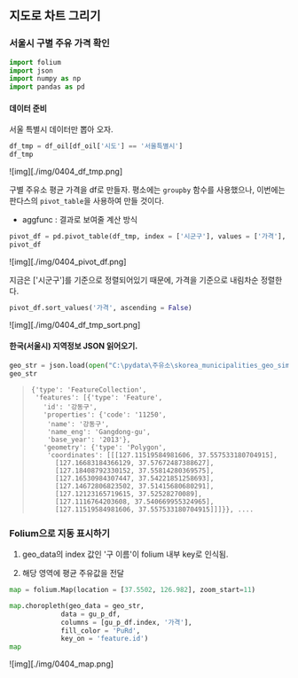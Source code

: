 ## 지도로 차트 그리기

### 서울시 구별 주유 가격 확인

```python
import folium
import json
import numpy as np
import pandas as pd
```

#### 데이터 준비

서울 특별시 데이터만 뽑아 오자.

```python
df_tmp = df_oil[df_oil['시도'] == '서울특별시']
df_tmp
```

![img][./img/0404_df_tmp.png]

구별 주유소 평균 가격을 df로 만들자. 평소에는 `groupby` 함수를 사용했으나, 이번에는 판다스의 `pivot_table`을 사용하여 만들 것이다.

- aggfunc   :  결과로 보여줄 계산 방식

```python
pivot_df = pd.pivot_table(df_tmp, index = ['시군구'], values = ['가격'], aggfunc = np.mean)
pivot_df
```

![img][./img/0404_pivot_df.png]

지금은 ['시군구']를 기준으로 정렬되어있기 때문에, 가격을 기준으로 내림차순 정렬한다.

```python
pivot_df.sort_values('가격', ascending = False)
```

![img][./img/0404_df_tmp_sort.png]

#### 한국(서울시) 지역정보 JSON 읽어오기. 

```python
geo_str = json.load(open("C:\pydata\주유소\skorea_municipalities_geo_simple.json", encoding = 'utf-8'))
geo_str
```

> ```
> {'type': 'FeatureCollection',
>  'features': [{'type': 'Feature',
>    'id': '강동구',
>    'properties': {'code': '11250',
>     'name': '강동구',
>     'name_eng': 'Gangdong-gu',
>     'base_year': '2013'},
>    'geometry': {'type': 'Polygon',
>     'coordinates': [[[127.11519584981606, 37.557533180704915],
>       [127.16683184366129, 37.57672487388627],
>       [127.18408792330152, 37.55814280369575],
>       [127.16530984307447, 37.54221851258693],
>       [127.14672806823502, 37.51415680680291],
>       [127.12123165719615, 37.52528270089],
>       [127.1116764203608, 37.540669955324965],
>       [127.11519584981606, 37.557533180704915]]]}}, .... 
> ```



### Folium으로 지동 표시하기

1. geo_data의 index 값인 '구 이름'이 folium 내부 key로 인식됨.

2. 해당 영역에 평균 주유값을 전달

```python
map = folium.Map(location = [37.5502, 126.982], zoom_start=11)

map.choropleth(geo_data = geo_str,
             data = gu_p_df,
             columns = [gu_p_df.index, '가격'],
             fill_color = 'PuRd',
             key_on = 'feature.id')
map
```

![img][./img/0404_map.png]